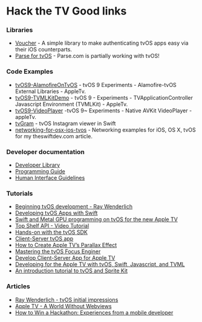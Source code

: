 # Hack the TV Good links

### Libraries
* [Voucher](https://github.com/rsattar/Voucher) - A simple library to make authenticating tvOS apps easy via their iOS counterparts.
* [Parse for tvOS](https://github.com/ParsePlatform/Parse-SDK-iOS-OSX/issues/250) - Parse.com is partially working with tvOS!

### Code Examples
* [tvOS9-AlamofireOnTvOS](https://github.com/Sweefties/tvOS9-AlamofireOnTvOS) - tvOS 9 Experiments - Alamofire-tvOS External Libraries - AppleTv.
* [tvOS9-TVMLKitDemo](https://github.com/Sweefties/tvOS9-TVMLKitDemo) - tvOS 9 - Experiments - TVApplicationController Javascript Environment (TVMLKit) - AppleTv.
* [tvOS9-VideoPlayer](https://github.com/Sweefties/tvOS9-VideoPlayer) -tvOS 9~ Experiments - Native AVKit VideoPlayer - appleTv.
* [tvGram](https://github.com/jeffreality/tvGram) - tvOS Instagram viewer in Swift
* [networking-for-osx-ios-tvos](https://github.com/tib/networking-for-osx-ios-tvos) - Networking examples for iOS, OS X, tvOS for my theswiftdev.com article.

### Developer documentation
- [Developer Library](https://developer.apple.com/library/prerelease/tvos/navigation/)
- [Programming Guide](https://developer.apple.com/library/prerelease/tvos/documentation/General/Conceptual/AppleTV_PG/YourFirstAppleTVApp.html)
- [Human Interface Guidelines](https://developer.apple.com/tvos/human-interface-guidelines/)

### Tutorials
- [Beginning tvOS development - Ray Wenderlich](http://www.raywenderlich.com/114886/beginning-tvos-development-with-tvml-tutorial)
- [Developing tvOS Apps with Swift](http://jamesonquave.com/blog/developing-tvos-apps-for-apple-tv-with-swift/)
- [Swift and Metal GPU programming on tvOS for the new Apple TV](http://memkite.com/blog/2015/09/09/swift-and-metal-gpu-programming-on-tvos-for-the-new-apple-tv/)
- [Top Shelf API - Video Tutorial](http://www.madeupbypeople.com/blog/2015/9/9/tvos-tutorial-make-apple-tv-apps)
- [Hands-on with the tvOS SDK](http://telliott.io/2015/09/15/hands-on-with-the-tvos-sdk.html)
- [Client-Server tvOS app](http://www.rockhoppertech.com/blog/apple-tv-tvos-hello-world-app-in-swift/)
- [How to Create Apple TV’s Parallax Effect](https://www.simononstartups.com/how-to-create-apple-tvs-parallax-effect/)
- [Mastering the tvOS Focus Enginer](http://nerds.airbnb.com/tvos-focus-engine/)
- [Develop Client-Server App for Apple TV](http://pragma.tv/tutorial/2015/09/11/Client-Server-App-On-Apple-TV.html)
- [Developing for the Apple TV with tvOS, Swift, Javascript, and TVML](https://www.simononstartups.com/developing-for-the-apple-tv-with-tvos-swift-javascript-and-tvml/)
- [An introduction tutorial to tvOS and Sprite Kit](http://cartoonsmart.com/an-introduction-tutorial-to-tvos-and-sprite-kit/#initial-setup)

### Articles
- [Ray Wenderlich - tvOS initial impressions](http://www.raywenderlich.com/114313/tvos-initial-impressions)
- [Apple TV - A World Without Webviews](https://medium.com/@dlpasco/apple-tv-a-world-without-webkit-5c428a64a6dd)
- [How to Win a Hackathon: Experiences from a mobile developer](https://medium.com/techspiration-ideas-making-it-happen/how-to-win-a-hackathon-experiences-from-a-mobile-developer-d26fb3461b5a#.wumzjy71d)

